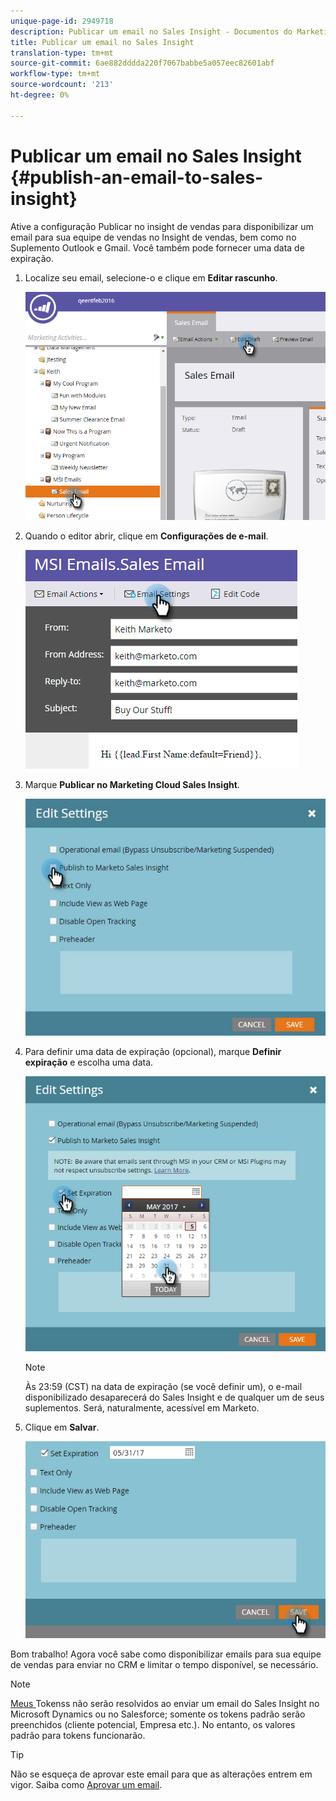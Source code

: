 ```yaml
---
unique-page-id: 2949718
description: Publicar um email no Sales Insight - Documentos do Marketing - Documentação do produto
title: Publicar um email no Sales Insight
translation-type: tm+mt
source-git-commit: 6ae882dddda220f7067babbe5a057eec82601abf
workflow-type: tm+mt
source-wordcount: '213'
ht-degree: 0%

---
```



# Publicar um email no Sales Insight {#publish-an-email-to-sales-insight}

Ative a configuração Publicar no insight de vendas para disponibilizar um email para sua equipe de vendas no Insight de vendas, bem como no Suplemento Outlook e Gmail. Você também pode fornecer uma data de expiração.

1. Localize seu email, selecione-o e clique em **Editar rascunho**.

   ![](assets/one.png)

1. Quando o editor abrir, clique em **Configurações de e-mail**.

   ![](assets/two.png)

1. Marque **Publicar no Marketing Cloud Sales Insight**.

   ![](assets/three.png)

1. Para definir uma data de expiração (opcional), marque **Definir expiração** e escolha uma data.

   ![](assets/four.png)

   >[!NOTE]
   >
   >Às 23:59 (CST) na data de expiração (se você definir um), o e-mail disponibilizado desaparecerá do Sales Insight e de qualquer um de seus suplementos. Será, naturalmente, acessível em Marketo.

1. Clique em **Salvar**.

   ![](assets/five.png)

Bom trabalho! Agora você sabe como disponibilizar emails para sua equipe de vendas para enviar no CRM e limitar o tempo disponível, se necessário.

>[!NOTE]
>
>[Meus ](/help/marketo/product-docs/core-marketo-concepts/programs/tokens/understanding-my-tokens-in-a-program.md) Tokenss não serão resolvidos ao enviar um email do Sales Insight no Microsoft Dynamics ou no Salesforce; somente os tokens padrão serão preenchidos (cliente potencial, Empresa etc.). No entanto, os valores padrão para tokens funcionarão.

>[!TIP]
>
>Não se esqueça de aprovar este email para que as alterações entrem em vigor. Saiba como [Aprovar um email](/help/marketo/product-docs/email-marketing/general/creating-an-email/approve-an-email.md).
